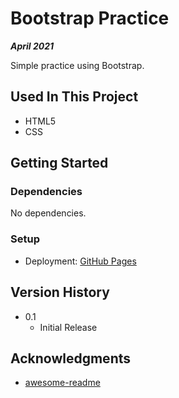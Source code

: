 # Bootstrap Practice

***April 2021***

Simple practice using Bootstrap.

## Used In This Project

- HTML5
- CSS

## Getting Started

### Dependencies

No dependencies.

### Setup

* Deployment: [GitHub Pages](https://a-bikombe.github.io/bootstrap-practice/)

## Version History

* 0.1
    * Initial Release

## Acknowledgments

* [awesome-readme](https://github.com/matiassingers/awesome-readme)
